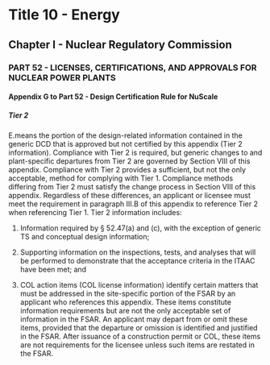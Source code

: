 
# Title 10 - Energy
## Chapter I - Nuclear Regulatory Commission
### PART 52 - LICENSES, CERTIFICATIONS, AND APPROVALS FOR NUCLEAR POWER PLANTS
#### Appendix G to Part 52 - Design Certification Rule for NuScale
##### Tier 2

E.means the portion of the design-related information contained in the generic DCD that is approved but not certified by this appendix (Tier 2 information). Compliance with Tier 2 is required, but generic changes to and plant-specific departures from Tier 2 are governed by Section VIII of this appendix. Compliance with Tier 2 provides a sufficient, but not the only acceptable, method for complying with Tier 1. Compliance methods differing from Tier 2 must satisfy the change process in Section VIII of this appendix. Regardless of these differences, an applicant or licensee must meet the requirement in paragraph III.B of this appendix to reference Tier 2 when referencing Tier 1. Tier 2 information includes:

1. Information required by § 52.47(a) and (c), with the exception of generic TS and conceptual design information;

2. Supporting information on the inspections, tests, and analyses that will be performed to demonstrate that the acceptance criteria in the ITAAC have been met; and

3. COL action items (COL license information) identify certain matters that must be addressed in the site-specific portion of the FSAR by an applicant who references this appendix. These items constitute information requirements but are not the only acceptable set of information in the FSAR. An applicant may depart from or omit these items, provided that the departure or omission is identified and justified in the FSAR. After issuance of a construction permit or COL, these items are not requirements for the licensee unless such items are restated in the FSAR.
